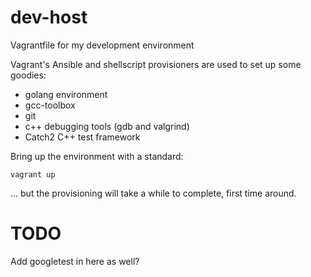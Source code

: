 # dev-host
Vagrantfile for my development environment

Vagrant's Ansible and shellscript provisioners are used to set up some goodies:
- golang environment
- gcc-toolbox
- git
- c++ debugging tools (gdb and valgrind)
- Catch2 C++ test framework

Bring up the environment with a standard:
```
vagrant up
```
... but the provisioning will take a while to complete, first time around.

# TODO
Add googletest in here as well?
